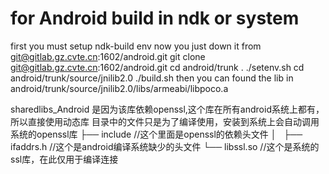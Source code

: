 # for Android build in ndk or system
   first you must setup ndk-build env
   now you just down it from git@gitlab.gz.cvte.cn:1602/android.git
   git clone git@gitlab.gz.cvte.cn:1602/android.git
   cd android/trunk
   . ./setenv.sh
   cd android/trunk/source/jnilib2.0
  ./build.sh
   then you can found the lib in android/trunk/source/jnilib2.0/libs/armeabi/libpoco.a

  sharedlibs_Android 是因为该库依赖openssl,这个库在所有android系统上都有，所以直接使用动态库
  目录中的文件只是为了编译使用，安装到系统上会自动调用系统的openssl库
  ├── include   //这个里面是openssl的依赖头文件
│   ├── ifaddrs.h //这个是android编译系统缺少的头文件 
└── libssl.so  //这个是系统的ssl库，在此仅用于编译连接
 
